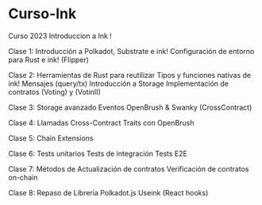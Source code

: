 # Curso-Ink
Curso 2023 Introduccion a Ink !

Clase 1:
Introducción a Polkadot, Substrate e ink!
Configuración de entorno para Rust e ink!
(Flipper)

Clase 2:
Herramientas de Rust para reutilizar
Tipos y funciones nativas de ink!
Mensajes (query/tx)
Introducción a Storage
Implementación de contratos
(Voting) y (VotinII)

Clase 3:
Storage avanzado
Eventos
OpenBrush & Swanky
(CrossContract)

Clase 4:
Llamadas Cross-Contract
Traits con OpenBrush

Clase 5:
Chain Extensions

Clase 6:
Tests unitarios
Tests de integración
Tests E2E

Clase 7:
Métodos de Actualización de contratos
Verificación de contratos on-chain

Clase 8:
Repaso de Librería Polkadot.js
Useink (React hooks)




